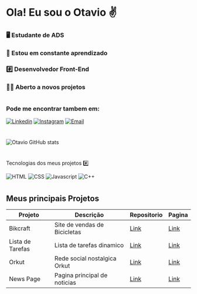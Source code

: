 # Ola! Eu sou o Otavio ✌️
### 🖥️ Estudante de  ADS
### 📖 Estou em constante aprendizado 
### #️⃣ Desenvolvedor Front-End
### 👨‍💻 Aberto a novos projetos
#
### Pode me encontrar tambem em:

[![Linkedin](https://img.shields.io/badge/LinkedIn-0077B5?style=for-the-badge&logo=linkedin&logoColor=white
)](https://www.linkedin.com/in/otavio-souza-6a7868169/)
[![Instagram](https://img.shields.io/badge/Instagram-E4405F?style=for-the-badge&logo=instagram&logoColor=white
)](https://www.instagram.com/otavioits/)
[![Email](https://img.shields.io/badge/Gmail-D14836?style=for-the-badge&logo=gmail&logoColor=white
)](otaviosouzalu@gmail.com)
#

![Otavio GitHub stats](https://github-readme-stats.vercel.app/api?username=otaviosouza21&show_icons=true&theme=dark)
#
Tecnologias dos meus projetos #️⃣

<div style="display: inline-block">
<img aling="center" alt="HTML" src="https://img.shields.io/badge/HTML-239120?style=for-the-badge&logo=html5&logoColor=white">
<img aling="center" alt="CSS" src="https://img.shields.io/badge/CSS-239120?&style=for-the-badge&logo=css3&logoColor=white">
<img aling="center" alt="Javascript" src="https://img.shields.io/badge/JavaScript-F7DF1E?style=for-the-badge&logo=javascript&logoColor=black">
<img aling="center" alt="C++" src="https://img.shields.io/badge/C%2B%2B-00599C?style=for-the-badge&logo=c%2B%2B&logoColor=white">
</div>

#
## Meus principais Projetos

| Projeto | Descrição | Repositorio | Pagina |
|----------|----------|----------|----------|
| Bikcraft | Site de vendas de Bicicletas | [Link](https://github.com/bikraft)| [Link](https://otaviosouza21.github.io/bikraft/) |
| Lista de Tarefas | Lista de tarefas dinamico | [Link](https://github.com/otaviosouza21/lista-de-Tarefas)| [Link](https://otaviosouza21.github.io/lista-de-Tarefas/) |
| Orkut | Rede social nostalgica Orkut | [Link](https://github.com/otaviosouza21/orkut)| [Link](https://otaviosouza21.github.io/orkut/) |
| News Page | Pagina principal de noticias | [Link](https://github.com/otaviosouza21/Pagina-de-Noticias)| [Link](https://otaviosouza21.github.io/Pagina-de-Noticias/) |
